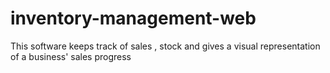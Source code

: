 # inventory-management-web
This software keeps track of sales , stock and gives a visual representation of a business' sales progress
